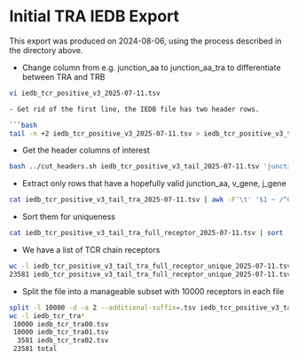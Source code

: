 # Initial TRA IEDB Export

This export was produced on 2024-08-06, using the process described in
the directory above.

- Change column from e.g. junction_aa to junction_aa_tra to differentiate between TRA and TRB
```bash
vi iedb_tcr_positive_v3_2025-07-11.tsv

- Get rid of the first line, the IEDB file has two header rows.

```bash
tail -n +2 iedb_tcr_positive_v3_2025-07-11.tsv > iedb_tcr_positive_v3_tail_2025-07-11.tsv
```

- Get the header columns of interest

```bash
bash ../cut_headers.sh iedb_tcr_positive_v3_tail_2025-07-11.tsv 'junction_aa_tra,v_gene_tra,j_gene_tra' > iedb_tcr_positive_v3_tail_tra_2025-07-11.tsv
```

- Extract only rows that have a hopefully valid junction_aa, v_gene, j_gene

```bash
cat iedb_tcr_positive_v3_tail_tra_2025-07-11.tsv | awk -F'\t' '$1 ~ /^C.*F$/ && $2 ~ /TRA/ && $3 ~ /TRA/'> iedb_tcr_positive_v3_tail_tra_full_receptor_2025-07-11.tsv
```

- Sort them for uniqueness

```bash
cat iedb_tcr_positive_v3_tail_tra_full_receptor_2025-07-11.tsv | sort -u > iedb_tcr_positive_v3_tail_tra_full_receptor_unique_2025-07-11.tsv
```

- We have a list of TCR chain receptors

```bash
wc -l iedb_tcr_positive_v3_tail_tra_full_receptor_unique_2025-07-11.tsv
23581 iedb_tcr_positive_v3_tail_tra_full_receptor_unique_2025-07-11.tsv
```

- Split the file into a manageable subset with 10000 receptors in each file

```bash
split -l 10000 -d -a 2 --additional-suffix=.tsv iedb_tcr_positive_v3_tail_tra_full_receptor_unique_2025-07-11.tsv iedb_tcr_tra
wc -l iedb_tcr_tra*
 10000 iedb_tcr_tra00.tsv
 10000 iedb_tcr_tra01.tsv
  3581 iedb_tcr_tra02.tsv
 23581 total
```

